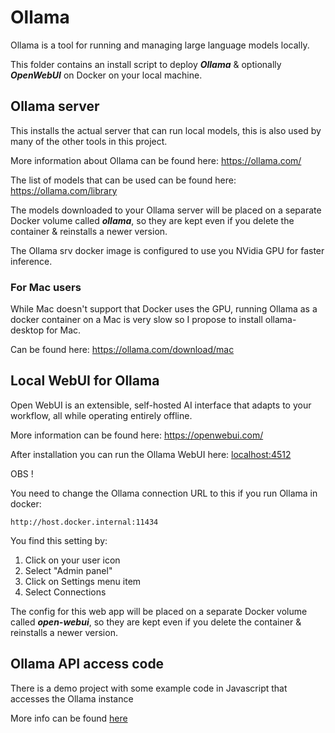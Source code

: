 # Ollama

Ollama is a tool for running and managing large language models locally.

This folder contains an install script to deploy **_Ollama_** & optionally **_OpenWebUI_** on Docker on your local machine.

## Ollama server

This installs the actual server that can run local models, this is also used by many of the other tools in this project.

More information about Ollama can be found here: https://ollama.com/

The list of models that can be used can be found here: https://ollama.com/library

The models downloaded to your Ollama server will be placed on a separate Docker volume called **_ollama_**, so they are kept even if you delete the container & reinstalls a newer version.

The Ollama srv docker image is configured to use you NVidia GPU for faster inference.

### For Mac users

While Mac doesn't support that Docker uses the GPU, running Ollama as a docker container on a Mac is very slow so I propose to install ollama-desktop for Mac.

Can be found here: https://ollama.com/download/mac

## Local WebUI for Ollama

Open WebUI is an extensible, self-hosted AI interface that adapts to your workflow, all while operating entirely offline.

More information can be found here: https://openwebui.com/

After installation you can run the Ollama WebUI here: [localhost:4512](http://localhost:4512)

OBS !

You need to change the Ollama connection URL to this if you run Ollama in docker:

`http://host.docker.internal:11434`

You find this setting by:

1. Click on your user icon
2. Select "Admin panel"
3. Click on Settings menu item
4. Select Connections

The config for this web app will be placed on a separate Docker volume called **_open-webui_**, so they are kept even if you delete the container & reinstalls a newer version.

## Ollama API access code

There is a demo project with some example code in Javascript that accesses the Ollama instance

More info can be found [here](demo_code/ReadMe.md)
